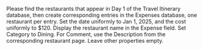 Please find the restaurants that appear in Day 1 of the Travel Itinerary database, then create corresponding entries in the Expenses database, one restaurant per entry. Set the date uniformly to Jan 1, 2025, and the cost uniformly to $120. Display the restaurant name in the Expense field. Set Category to Dining. For Comment, use the Description from the corresponding restaurant page. Leave other properties empty.
